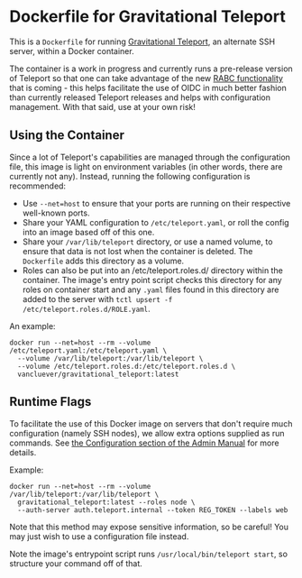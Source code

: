 # Dockerfile for Gravitational Teleport

This is a `Dockerfile` for running [Gravitational Teleport][1], an alternate SSH
server, within a Docker container.

The container is a work in progress and currently runs a pre-release version of
Teleport so that one can take advantage of the new [RABC functionality][2] that
is coming - this helps facilitate the use of OIDC in much better fashion than
currently released Teleport releases and helps with configuration management.
With that said, use at your own risk!

[1]: https://gravitational.com/teleport/
[2]: https://github.com/gravitational/teleport/issues/620

## Using the Container

Since a lot of Teleport's capabilities are managed through the configuration
file, this image is light on environment variables (in other words, there are
currently not any). Instead, running the following configuration is recommended:

 * Use `--net=host` to ensure that your ports are running on their respective
   well-known ports.
 * Share your YAML configuration to `/etc/teleport.yaml`, or roll the config
   into an image based off of this one.
 * Share your `/var/lib/teleport` directory, or use a named volume, to ensure
   that data is not lost when the container is deleted. The `Dockerfile` adds
   this directory as a volume.
 * Roles can also be put into an /etc/teleport.roles.d/ directory within the
   container. The image's entry point script checks this directory for any roles
   on container start and any `.yaml` files found in this directory are added to
   the server with `tctl upsert -f /etc/teleport.roles.d/ROLE.yaml`.

An example:

```
docker run --net=host --rm --volume /etc/teleport.yaml:/etc/teleport.yaml \
  --volume /var/lib/teleport:/var/lib/teleport \
  --volume /etc/teleport.roles.d:/etc/teleport.roles.d \
  vancluever/gravitational_teleport:latest
```

## Runtime Flags

To facilitate the use of this Docker image on servers that don't require much
configuration (namely SSH nodes), we allow extra options supplied as run
commands. See [the Configuration section of the Admin Manual][3] for more
details.

[3]: http://gravitational.com/teleport/docs/admin-guide/#configuration

Example:

```
docker run --net=host --rm --volume /var/lib/teleport:/var/lib/teleport \
  gravitational_teleport:latest --roles node \
  --auth-server auth.teleport.internal --token REG_TOKEN --labels web
```

Note that this method may expose sensitive information, so be careful! You may
just wish to use a configuration file instead.

Note the image's entrypoint script runs `/usr/local/bin/teleport start`, so
structure your command off of that.
